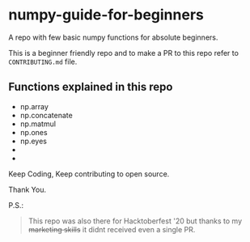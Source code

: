 # numpy-guide-for-beginners


A repo with few basic numpy functions for absolute beginners.


This is a beginner friendly repo and to make a PR to this repo refer to `CONTRIBUTING.md` file.


## Functions explained in this repo


- np.array
- np.concatenate
- np.matmul
- np.ones
- np.eyes
- 
-  


Keep Coding, Keep contributing to open source.

Thank You.

P.S.: 
> This repo was also there for Hacktoberfest '20 but thanks to my ~~marketing skills~~ it didnt received even a single PR.
